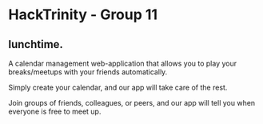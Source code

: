 # HackTrinity - Group 11

## lunchtime.

A calendar management web-application that allows you to play your breaks/meetups with your friends automatically.

Simply create your calendar, and our app will take care of the rest. 

Join groups of friends, colleagues, or peers, and our app will tell you when everyone is free to meet up.
